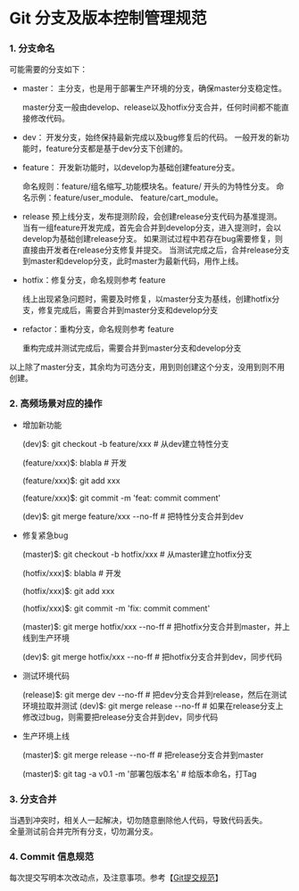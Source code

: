 # Git 分支及版本控制管理规范

### 1. 分支命名
可能需要的分支如下：
- master： 主分支，也是用于部署生产环境的分支，确保master分支稳定性。

  master分支一般由develop、release以及hotfix分支合并，任何时间都不能直接修改代码。

- dev： 开发分支，始终保持最新完成以及bug修复后的代码。 一般开发的新功能时，feature分支都是基于dev分支下创建的。

- feature： 开发新功能时，以develop为基础创建feature分支。

  命名规则：feature/组名缩写_功能模块名。feature/ 开头的为特性分支。
  命名示例：feature/user_module、 feature/cart_module。

- release 预上线分支，发布提测阶段，会创建release分支代码为基准提测。
  当有一组feature开发完成，首先会合并到develop分支，进入提测时，会以develop为基础创建release分支。
  如果测试过程中若存在bug需要修复，则直接由开发者在release分支修复并提交。
  当测试完成之后，合并release分支到master和develop分支，此时master为最新代码，用作上线。

- hotfix：修复分支，命名规则参考 feature

  线上出现紧急问题时，需要及时修复，以master分支为基线，创建hotfix分支，修复完成后，需要合并到master分支和develop分支

- refactor：重构分支，命名规则参考 feature

  重构完成并测试完成后，需要合并到master分支和develop分支



以上除了master分支，其余均为可选分支，用到则创建这个分支，没用到则不用创建。

### 2. 高频场景对应的操作

- 增加新功能

  (dev)$: git checkout -b feature/xxx            # 从dev建立特性分支

  (feature/xxx)$: blabla                         # 开发

  (feature/xxx)$: git add xxx

  (feature/xxx)$: git commit -m 'feat: commit comment'

  (dev)$: git merge feature/xxx --no-ff          # 把特性分支合并到dev

- 修复紧急bug

  (master)$: git checkout -b hotfix/xxx         # 从master建立hotfix分支

  (hotfix/xxx)$: blabla                         # 开发

  (hotfix/xxx)$: git add xxx

  (hotfix/xxx)$: git commit -m 'fix: commit comment'

  (master)$: git merge hotfix/xxx --no-ff       # 把hotfix分支合并到master，并上线到生产环境

  (dev)$: git merge hotfix/xxx --no-ff          # 把hotfix分支合并到dev，同步代码

- 测试环境代码

  (release)$: git merge dev --no-ff             # 把dev分支合并到release，然后在测试环境拉取并测试
  (dev)$: git merge release --no-ff             # 如果在release分支上修改过bug，则需要把release分支合并到dev，同步代码

- 生产环境上线

  (master)$: git merge release --no-ff          # 把release分支合并到master

  (master)$: git tag -a v0.1 -m '部署包版本名'    # 给版本命名，打Tag

### 3. 分支合并

当遇到冲突时，相关人一起解决，切勿随意删除他人代码，导致代码丢失。  
全量测试前合并完所有分支，切勿漏分支。

### 4. Commit 信息规范

每次提交写明本次改动点，及注意事项。参考【[Git提交规范](./git-commit.md)】
  